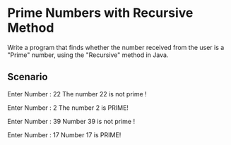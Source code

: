 # Prime Numbers with Recursive Method


Write a program that finds whether the number received from the user is a "Prime" number, using the "Recursive" method in Java.



## Scenario


Enter Number : 22
The number 22 is not prime !


Enter Number : 2
The number 2 is PRIME!


Enter Number : 39
Number 39 is not prime !


Enter Number : 17
Number 17 is PRIME!